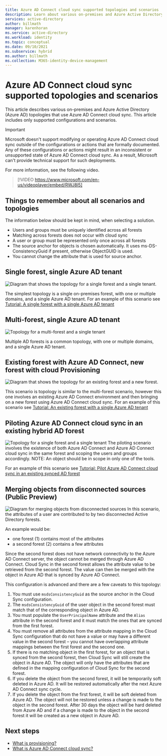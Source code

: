 ```yaml
---
title: Azure AD Connect cloud sync supported topologies and scenarios
description: Learn about various on-premises and Azure Active Directory (Azure AD) topologies that use Azure AD Connect cloud sync.
services: active-directory
author: billmath
manager: karenhoran
ms.service: active-directory
ms.workload: identity
ms.topic: conceptual
ms.date: 09/10/2021
ms.subservice: hybrid
ms.author: billmath
ms.collection: M365-identity-device-management
---
```



# Azure AD Connect cloud sync supported topologies and scenarios
This article describes various on-premises and Azure Active Directory (Azure AD) topologies that use Azure AD Connect cloud sync. This article includes only supported configurations and scenarios.

> [!IMPORTANT]
> Microsoft doesn't support modifying or operating Azure AD Connect cloud sync outside of the configurations or actions that are formally documented. Any of these configurations or actions might result in an inconsistent or unsupported state of Azure AD Connect cloud sync. As a result, Microsoft can't provide technical support for such deployments.

For more information, see the following video.

> [!VIDEO https://www.microsoft.com/en-us/videoplayer/embed/RWJ8l5]

## Things to remember about all scenarios and topologies
The information below should be kept in mind, when selecting a solution.

- Users and groups must be uniquely identified across all forests
- Matching across forests does not occur with cloud sync
- A user or group must be represented only once across all forests
- The source anchor for objects is chosen automatically.  It uses ms-DS-ConsistencyGuid if present, otherwise ObjectGUID is used.
- You cannot change the attribute that is used for source anchor.

## Single forest, single Azure AD tenant
![Diagram that shows the topology for a single forest and a single tenant.](media/tutorial-single-forest/diagram-2.png)

The simplest topology is a single on-premises forest, with one or multiple domains, and a single Azure AD tenant.  For an example of this scenario see [Tutorial: A single forest with a single Azure AD tenant](tutorial-single-forest.md)


## Multi-forest, single Azure AD tenant
![Topology for a multi-forest and a single tenant](media/plan-cloud-provisioning-topologies/multi-forest-2.png)

Multiple AD forests is a common topology, with one or multiple domains, and a single Azure AD tenant.  

## Existing forest with Azure AD Connect, new forest with cloud Provisioning
![Diagram that shows the topology for an existing forest and a new forest.](media/tutorial-existing-forest/existing-forest-new-forest-2.png)

This scenario is topology is similar to the multi-forest scenario, however this one involves an existing Azure AD Connect environment and then bringing on a new forest using Azure AD Connect cloud sync.  For an example of this scenario see [Tutorial: An existing forest with a single Azure AD tenant](tutorial-existing-forest.md)

## Piloting Azure AD Connect cloud sync in an existing hybrid AD forest
![Topology for a single forest and a single tenant](media/tutorial-migrate-aadc-aadccp/diagram-2.png)
The piloting scenario involves the existence of both Azure AD Connect and Azure AD Connect cloud sync in the same forest and scoping the users and groups accordingly. NOTE: An object should be in scope in only one of the tools. 

For an example of this scenario see [Tutorial: Pilot Azure AD Connect cloud sync in an existing synced AD forest](tutorial-pilot-aadc-aadccp.md)

## Merging objects from disconnected sources (Public Preview)
![Diagram for merging objects from disconnected sources](media/plan-cloud-provisioning-topologies/attributes-multiple-sources.png)
In this scenario, the attributes of a user are contributed to by two disconnected Active Directory forests. 

An example would be:

 - one forest (1) contains most of the attributes
 - a second forest (2) contains a few attributes

 Since the second forest does not have network connectivity to the Azure AD Connect server, the object cannot be merged through Azure AD Connect. Cloud Sync in the second forest allows the attribute value to be retrieved from the second forest. The value can then be merged with the object in Azure AD that is synced by Azure AD Connect. 

This configuration is advanced and there are a few caveats to this topology: 

 1. You must use `msdsConsistencyGuid` as the source anchor in the Cloud Sync configuration.
 2. The `msdsConsistencyGuid` of the user object in the second forest must match that of the corresponding object in Azure AD.
 3. You must populate the `UserPrincipalName` attribute and the `Alias` attribute in the second forest and it must match the ones that are synced from the first forest. 
 4. You must remove all attributes from the attribute mapping in the Cloud Sync configuration that do not have a value or may have a different value in the second forest – you cannot have overlapping attribute mappings between the first forest and the second one. 
 5. If there is no matching object in the first forest, for an object that is synced from the second forest, then Cloud Sync will still create the object in Azure AD. The object will only have the attributes that are defined in the mapping configuration of Cloud Sync for the second forest. 
 6. If you delete the object from the second forest, it will be temporarily soft deleted in Azure AD. It will be restored automatically after the next Azure AD Connect sync cycle.  
 7. If you delete the object from the first forest, it will be soft deleted from Azure AD.  The object will not be restored unless a change is made to the object in the second forest. After 30 days the object will be hard deleted from Azure AD and if a change is made to the object in the second forest it will be created as a new object in Azure AD. 

 

## Next steps 

- [What is provisioning?](what-is-provisioning.md)
- [What is Azure AD Connect cloud sync?](what-is-cloud-sync.md)


